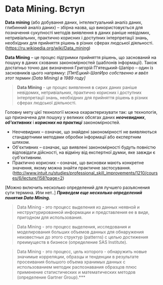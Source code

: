 # Data Mining. Вступ
**Data mining** (або добування даних, інтелектуальний аналіз даних, глибинний аналіз даних) – збірна назва, що використовується для позначення сукупності методів виявлення в даних раніше невідомих, нетривіальних, практично корисних і доступних інтерпретації знань, необхідних для прийняття рішень в різних сферах людської діяльності. (https://ru.wikipedia.org/wiki/Data_mining)

**Data Mining** – це процес підтримки прийняття рішень, що заснований на пошуку в даних схованих закономірностей (шаблонів інформації).
Також достатньо точно дає визначення Григорій П'ятецький-Шапіро – один із засновників цього напрямку:
*[ПятЕцкий-ШапИро собственно и ввёл этот термин (Data Mining) в 1989 году]*
> **Data Mining** - це процес виявлення в сирих даних раніше невідомих, нетривіальних, практично корисних і доступних інтерпретації знань, необхідних для прийняття рішень в різних сферах людської діяльності.

Головну мету цієї технології можна охарактеризувати так: це технологія, що призначена для пошуку у великих обсягах даних ***неочевидних***, ***об'єктивних*** і ***корисних на практиці*** закономірностей.
 - Неочевидних – означає, що знайдені закономірності не виявляються стандартними методами обробки інформації або експертним шляхом.
 - Об'єктивних – означає, що виявлені закономірності будуть повністю відповідати дійсності, на відміну від експертної думки, яке завжди є суб'єктивним.
 - Практично корисних – означає, що висновки мають конкретне значення, якому можна знайти практичне застосування.
(http://www.intuit.ru/studies/professional_skill_improvements/1210/courses/6/lecture/158?page=2)

[Можно включить несколько определений для лучшего разъяснения сути термина. Или нет..]
***Приведем еще несколько определений понятия Data Mining.***

> Data Mining - это процесс выделения из данных неявной и неструктурированной информации и представления ее в виде, пригодном для использования.

> Data Mining - это процесс выделения, исследования и моделирования больших объемов данных для обнаружения неизвестных до этого структур (patterns) с целью достижения преимуществ в бизнесе (определение SAS Institute).

> Data Mining - это процесс, цель которого - обнаружить новые значимые корреляции, образцы и тенденции в результате просеивания большого объема хранимых данных с использованием методик распознавания образцов плюс применение статистических и математических методов (определение Gartner Group).***
